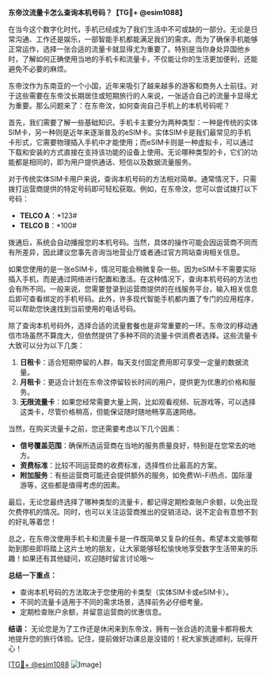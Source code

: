 **东帝汶流量卡怎么查询本机号码？【TG💪+ @esim1088】**

在当今这个数字化时代，手机已经成为了我们生活中不可或缺的一部分。无论是日常沟通、工作还是娱乐，一部智能手机都能满足我们的需求。而为了确保手机能够正常运作，选择一张合适的流量卡就显得尤为重要了。特别是当你身处异国他乡时，了解如何正确使用当地的手机卡和流量卡，不仅能让你的生活更加便利，还能避免不必要的麻烦。

东帝汶作为东南亚的一个小国，近年来吸引了越来越多的游客和商务人士前往。对于这些需要在东帝汶长期居住或短期旅行的人来说，一张适合自己的流量卡显得尤为重要。那么问题来了：在东帝汶，如何查询自己手机上的本机号码呢？

首先，我们需要了解一些基础知识。手机卡主要分为两种类型：一种是传统的实体SIM卡，另一种则是近年来逐渐普及的eSIM卡。实体SIM卡是我们最常见的手机卡形式，它需要物理插入手机中才能使用；而eSIM卡则是一种虚拟卡，可以通过下载和安装的方式直接在支持该功能的设备上使用。无论哪种类型的卡，它们的功能都是相同的，即为用户提供通话、短信以及数据流量服务。

对于传统实体SIM卡用户来说，查询本机号码的方法相对简单。通常情况下，只需拨打运营商提供的特定号码即可轻松获取。例如，在东帝汶，您可以尝试拨打以下号码：

- **TELCO A**：*123#
- **TELCO B**：*100#

拨通后，系统会自动播报您的本机号码。当然，具体的操作可能会因运营商不同而有所差异，因此建议您事先咨询当地营业厅或者通过官方网站查询相关信息。

如果您使用的是一张eSIM卡，情况可能会稍微复杂一些。因为eSIM卡不需要实际插入手机，而是通过网络进行配置和激活。在这种情况下，查询本机号码的方法也会有所不同。一般来说，您需要登录到运营商提供的在线服务平台，输入相关信息后即可查看绑定的手机号码。此外，许多现代智能手机都内置了专门的应用程序，可以帮助您快速找到当前使用的电话号码。

除了查询本机号码外，选择合适的流量套餐也是非常重要的一环。东帝汶的移动通信市场虽然不算庞大，但依然提供了多种不同的流量卡供消费者选择。这些流量卡大致可以分为以下几类：

1. **日租卡**：适合短期停留的人群，每天支付固定费用即可享受一定量的数据流量。
2. **月租卡**：更适合计划在东帝汶停留较长时间的用户，提供更为优惠的价格和服务。
3. **无限流量卡**：如果您经常需要大量上网，比如观看视频、玩游戏等，可以选择这类卡，尽管价格稍高，但能保证随时随地畅享高速网络。

当然，在购买流量卡之前，您还需要考虑以下几个因素：

- **信号覆盖范围**：确保所选运营商在当地的服务质量良好，特别是在您常去的地方。
- **资费标准**：比较不同运营商的收费标准，选择性价比最高的方案。
- **附加服务**：有些运营商可能还会提供额外的服务，如免费Wi-Fi热点、国际漫游等，这些都是值得考虑的因素。

最后，无论您最终选择了哪种类型的流量卡，都记得定期检查账户余额，以免出现欠费停机的情况。同时，也可以关注运营商推出的促销活动，说不定会有意想不到的好礼等着您！

总之，在东帝汶使用手机卡和流量卡是一件既简单又复杂的任务。希望本文能够帮助到那些即将踏上这片土地的朋友，让大家能够轻松愉快地享受数字生活带来的乐趣！如果还有其他疑问，欢迎随时留言讨论哦～

**总结一下重点：**
- 查询本机号码的方法取决于您使用的卡类型（实体SIM卡或eSIM卡）。
- 不同的流量卡适用于不同的需求场景，选择前务必仔细考量。
- 定期检查账户余额，并留意运营商的优惠信息。

**结语：**
无论您是为了工作还是休闲来到东帝汶，拥有一张合适的流量卡都将极大地提升您的旅行体验。记住，提前做好功课总是没错的！祝大家旅途顺利，玩得开心！

[[TG💪+ @esim1088](https://t.me/s/esim1088) ![Image](https://i.postimg.cc/4NQfJmqS/Snipaste-2025-05-13-00-14-12.png)]